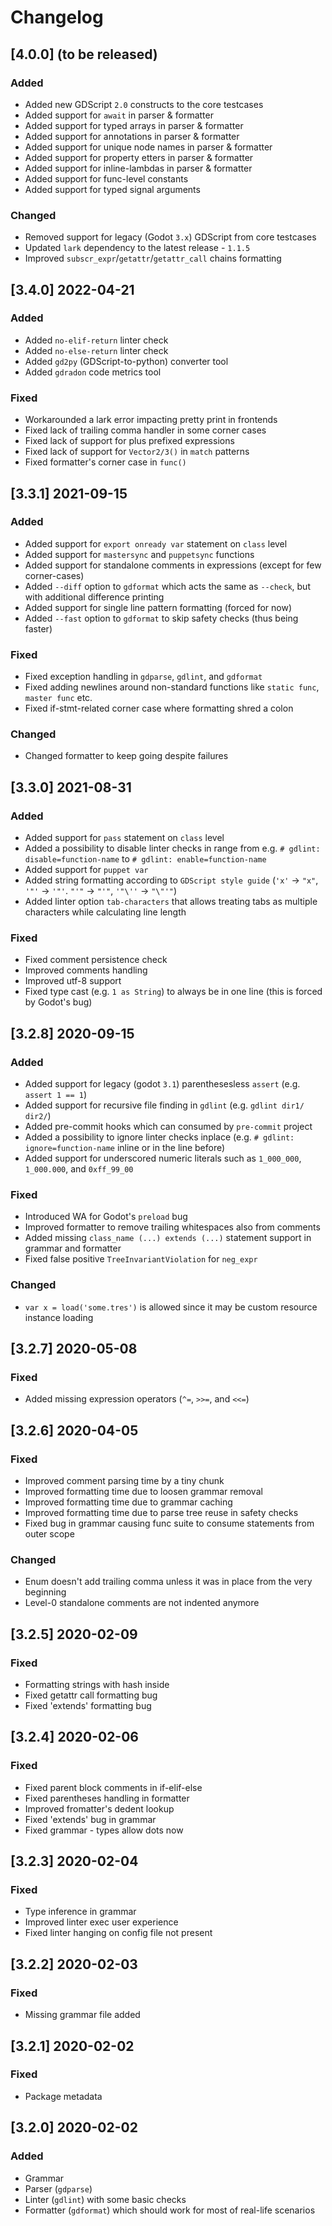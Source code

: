 # Changelog

## [4.0.0] (to be released)

### Added
 - Added new GDScript `2.0` constructs to the core testcases
 - Added support for `await` in parser & formatter
 - Added support for typed arrays in parser & formatter
 - Added support for annotations in parser & formatter
 - Added support for unique node names in parser & formatter
 - Added support for property etters in parser & formatter
 - Added support for inline-lambdas in parser & formatter
 - Added support for func-level constants
 - Added support for typed signal arguments

### Changed
 - Removed support for legacy (Godot `3.x`) GDScript from core testcases
 - Updated `lark` dependency to the latest release - `1.1.5`
 - Improved `subscr_expr`/`getattr`/`getattr_call` chains formatting

## [3.4.0] 2022-04-21

### Added
 - Added `no-elif-return` linter check
 - Added `no-else-return` linter check
 - Added `gd2py` (GDScript-to-python) converter tool
 - Added `gdradon` code metrics tool

### Fixed
 - Workarounded a lark error impacting pretty print in frontends
 - Fixed lack of trailing comma handler in some corner cases
 - Fixed lack of support for plus prefixed expressions
 - Fixed lack of support for `Vector2/3()` in `match` patterns
 - Fixed formatter's corner case in `func()`

## [3.3.1] 2021-09-15

### Added
 - Added support for `export onready var` statement on `class` level
 - Added support for `mastersync` and `puppetsync` functions
 - Added support for standalone comments in expressions (except for few corner-cases)
 - Added `--diff` option to `gdformat` which acts the same as `--check`, but with additional difference printing
 - Added support for single line pattern formatting (forced for now)
 - Added `--fast` option to `gdformat` to skip safety checks (thus being faster)

### Fixed
 - Fixed exception handling in `gdparse`, `gdlint`, and `gdformat`
 - Fixed adding newlines around non-standard functions like `static func`, `master func` etc.
 - Fixed if-stmt-related corner case where formatting shred a colon

### Changed
 - Changed formatter to keep going despite failures

## [3.3.0] 2021-08-31

### Added
 - Added support for `pass` statement on `class` level
 - Added a possibility to disable linter checks in range from e.g. `# gdlint: disable=function-name` to `# gdlint: enable=function-name`
 - Added support for `puppet var`
 - Added string formatting according to `GDScript style guide` (`'x'` -> `"x"`, `'"'` -> `'"'`. `"'"` -> `"'"`, `'"\''` -> `"\"'"`)
 - Added linter option `tab-characters` that allows treating tabs as multiple characters while calculating line length

### Fixed
 - Fixed comment persistence check
 - Improved comments handling
 - Improved utf-8 support
 - Fixed type cast (e.g. `1 as String`) to always be in one line (this is forced by Godot's bug)

## [3.2.8] 2020-09-15

### Added
 - Added support for legacy (godot `3.1`) parenthesesless `assert` (e.g. `assert 1 == 1`)
 - Added support for recursive file finding in `gdlint` (e.g. `gdlint dir1/ dir2/`)
 - Added pre-commit hooks which can consumed by `pre-commit` project
 - Added a possibility to ignore linter checks inplace (e.g. `# gdlint: ignore=function-name` inline or in the line before)
 - Added support for underscored numeric literals such as `1_000_000`, `1_000.000`, and `0xff_99_00`

### Fixed
 - Introduced WA for Godot's `preload` bug
 - Improved formatter to remove trailing whitespaces also from comments
 - Added missing `class_name (...) extends (...)` statement support in grammar and formatter
 - Fixed false positive `TreeInvariantViolation` for `neg_expr`

### Changed
 - `var x = load('some.tres')` is allowed since it may be custom resource instance loading

## [3.2.7] 2020-05-08

### Fixed
 - Added missing expression operators (`^=`, `>>=`, and `<<=`)

## [3.2.6] 2020-04-05

### Fixed
 - Improved comment parsing time by a tiny chunk
 - Improved formatting time due to loosen grammar removal
 - Improved formatting time due to grammar caching
 - Improved formatting time due to parse tree reuse in safety checks
 - Fixed bug in grammar causing func suite to consume statements from outer scope

### Changed
 - Enum doesn't add trailing comma unless it was in place from the very beginning
 - Level-0 standalone comments are not indented anymore

## [3.2.5] 2020-02-09

### Fixed
 - Formatting strings with hash inside
 - Fixed getattr call formatting bug
 - Fixed 'extends' formatting bug

## [3.2.4] 2020-02-06

### Fixed
 - Fixed parent block comments in if-elif-else
 - Fixed parentheses handling in formatter
 - Improved fromatter's dedent lookup
 - Fixed 'extends' bug in grammar
 - Fixed grammar - types allow dots now

## [3.2.3] 2020-02-04

### Fixed
 - Type inference in grammar
 - Improved linter exec user experience
 - Fixed linter hanging on config file not present

## [3.2.2] 2020-02-03

### Fixed
 - Missing grammar file added

## [3.2.1] 2020-02-02

### Fixed
 - Package metadata

## [3.2.0] 2020-02-02

### Added
 - Grammar
 - Parser (`gdparse`)
 - Linter (`gdlint`) with some basic checks
 - Formatter (`gdformat`) which should work for most of real-life scenarios
